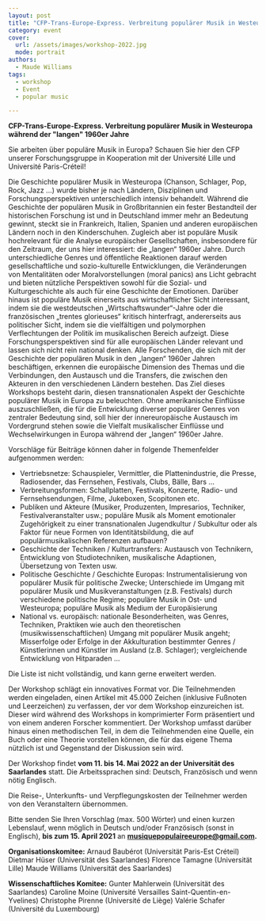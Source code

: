 ```yaml
---
layout: post
title: "CFP-Trans-Europe-Express. Verbreitung populärer Musik in Westeuropa während der "langen" 1960er Jahre"
category: event
cover:
  url: /assets/images/workshop-2022.jpg
  mode: portrait
authors:
  - Maude Williams
tags:
  - workshop
  - Event
  - popular music

---
```

**CFP-Trans-Europe-Express. Verbreitung populärer Musik in Westeuropa während der "langen" 1960er Jahre**

Sie arbeiten über populäre Musik in Europa? Schauen Sie hier den CFP unserer Forschungsgruppe in Kooperation mit der Université Lille und Université Paris-Créteil!

<!-- more -->


Die Geschichte populärer Musik in Westeuropa (Chanson, Schlager, Pop, Rock, Jazz ...) wurde bisher je nach Ländern, Disziplinen und Forschungsperspektiven unterschiedlich intensiv behandelt. Während die Geschichte der populären Musik in Großbritannien ein fester Bestandteil der historischen Forschung ist und in Deutschland immer mehr an Bedeutung gewinnt, steckt sie in Frankreich, Italien, Spanien und anderen europäischen Ländern noch in den Kinderschuhen.
Zugleich aber ist populäre Musik hochrelevant für die Analyse europäischer Gesellschaften, insbesondere für den Zeitraum, der uns hier interessiert: die „langen“ 1960er Jahre. Durch unterschiedliche Genres und öffentliche Reaktionen darauf werden gesellschaftliche und sozio-kulturelle Entwicklungen, die Veränderungen von Mentalitäten oder Moralvorstellungen (moral panics) ans Licht gebracht und bieten nützliche Perspektiven sowohl für die Sozial- und Kulturgeschichte als auch für eine Geschichte der Emotionen. Darüber hinaus ist populäre Musik einerseits aus wirtschaftlicher Sicht interessant, indem sie die westdeutschen „Wirtschaftswunder“-Jahre oder die französischen „trentes glorieuses“ kritisch hinterfragt, andererseits aus politischer Sicht, indem sie die vielfältigen und polymorphen Verflechtungen der Politik im musikalischen Bereich aufzeigt.
Diese Forschungsperspektiven sind für alle europäischen Länder relevant und lassen sich nicht rein national denken. Alle Forschenden, die sich mit der Geschichte der populären Musik in den „langen“ 1960er Jahren beschäftigen, erkennen die europäische Dimension des Themas und die Verbindungen, den Austausch und die Transfers, die zwischen den Akteuren in den verschiedenen Ländern bestehen. Das Ziel dieses Workshops besteht darin, diesen transnationalen Aspekt der Geschichte populärer Musik in Europa zu beleuchten. Ohne amerikanische Einflüsse auszuschließen, die für die Entwicklung diverser populärer Genres von zentraler Bedeutung sind, soll hier der innereuropäische Austausch im Vordergrund stehen sowie die Vielfalt musikalischer Einflüsse und Wechselwirkungen in Europa während der „langen“ 1960er Jahre.

Vorschläge für Beiträge können daher in folgende Themenfelder aufgenommen werden:

- Vertriebsnetze: Schauspieler, Vermittler, die Plattenindustrie, die Presse, Radiosender, das Fernsehen, Festivals, Clubs, Bälle, Bars ...
- Verbreitungsformen: Schallplatten, Festivals, Konzerte, Radio- und Fernsehsendungen, Filme, Jukeboxen, Scopitonen etc.
- Publiken und Akteure (Musiker, Produzenten, Impresarios, Techniker, Festivalveranstalter usw.; populäre Musik als Moment emotionaler Zugehörigkeit zu einer transnationalen Jugendkultur / Subkultur oder als Faktor für neue Formen von Identitätsbildung, die auf populärmusikalischen Referenzen aufbauen?
- Geschichte der Techniken / Kulturtransfers: Austausch von Technikern, Entwicklung von Studiotechniken, musikalische Adaptionen, Übersetzung von Texten usw.
- Politische Geschichte / Geschichte Europas: Instrumentalisierung von populärer Musik für politische Zwecke; Unterschiede im Umgang mit populärer Musik und Musikveranstaltungen (z.B. Festivals) durch verschiedene politische Regime; populäre Musik in Ost- und Westeuropa; populäre Musik als Medium der Europäisierung
- National vs. europäisch: nationale Besonderheiten, was Genres, Techniken, Praktiken wie auch den theoretischen (musikwissenschaftlichen) Umgang mit populärer Musik angeht; Misserfolge oder Erfolge in der Akkulturation bestimmter Genres / Künstlerinnen und Künstler im Ausland (z.B. Schlager); vergleichende Entwicklung von Hitparaden ...

Die Liste ist nicht vollständig, und kann gerne erweitert werden.

Der Workshop schlägt ein innovatives Format vor. Die Teilnehmenden werden eingeladen, einen Artikel mit 45.000 Zeichen (inklusive Fußnoten und Leerzeichen) zu verfassen, der vor dem Workshop einzureichen ist. Dieser wird während des Workshops in komprimierter Form präsentiert und von einem anderen Forscher kommentiert. Der Workshop umfasst darüber hinaus einen methodischen Teil, in dem die Teilnehmenden eine Quelle, ein Buch oder eine Theorie vorstellen können, die für das eigene Thema nützlich ist und Gegenstand der Diskussion sein wird.

Der Workshop findet **vom 11. bis 14. Mai 2022 an der Universität des Saarlandes** statt. Die Arbeitssprachen sind: Deutsch, Französisch und wenn nötig Englisch. 

Die Reise-, Unterkunfts- und Verpflegungskosten der Teilnehmer werden von den Veranstaltern übernommen.

Bitte senden Sie Ihren Vorschlag (max. 500 Wörter) und einen kurzen Lebenslauf, wenn möglich in Deutsch und/oder Französisch (sonst in Englisch), **bis zum 15. April 2021** an **musiquepopulaireeurope@gmail.com.**

**Organisationskomitee:**
Arnaud Baubérot (Universität Paris-Est Créteil)
Dietmar Hüser (Universität des Saarlandes)
Florence Tamagne (Universität Lille)
Maude Williams (Universität des Saarlandes)

**Wissenschaftliches Komitee:**
Gunter Mahlerwein (Universität des Saarlandes)
Caroline Moine (Université Versailles Saint-Quentin-en-Yvelines)
Christophe Pirenne (Université de Liège)
Valérie Schafer (Université du Luxembourg)
